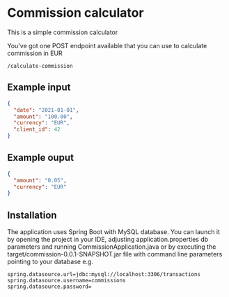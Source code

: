 # Commission calculator

This is a simple commission calculator

You've got one POST endpoint available that you can use to calculate commission in EUR

```
/calculate-commission
```


## Example input
```json
{
  "date": "2021-01-01",
  "amount": "100.00",
  "currency": "EUR",
  "client_id": 42
}
```

## Example ouput
```json
{
  "amount": "0.05",
  "currency": "EUR"
}
```

## Installation

The application uses Spring Boot with MySQL database. You can launch it by opening the project in your IDE, adjusting application.properties db parameters and running CommissionApplication.java or by executing the target/commission-0.0.1-SNAPSHOT.jar file with command line parameters pointing to your database e.g.

```properties
spring.datasource.url=jdbc:mysql://localhost:3306/transactions
spring.datasource.username=commissions
spring.datasource.password=
```